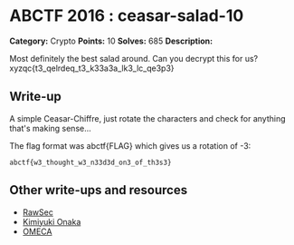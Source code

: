 # ABCTF 2016 : ceasar-salad-10

**Category:** Crypto
**Points:** 10
**Solves:** 685
**Description:**


Most definitely the best salad around. Can you decrypt this for us?
xyzqc{t3_qelrdeq_t3_k33a3a_lk3_lc_qe3p3}

## Write-up

A simple Ceasar-Chiffre, just rotate the characters and check for anything that's making sense...

The flag format was abctf{FLAG} which gives us a rotation of -3:

    abctf{w3_thought_w3_n33d3d_on3_of_th3s3}

## Other write-ups and resources

* [RawSec](https://rawsec.ml/en/ABCTF-10-Caesar-Salad-Cryptography/)
* [Kimiyuki Onaka](https://kimiyuki.net/blog/2016/07/23/abctf-2016/)
* [OMECA](https://github.com/nbrisset/CTF/tree/master/abctf-2016/challenges/caesar-salad-10)

